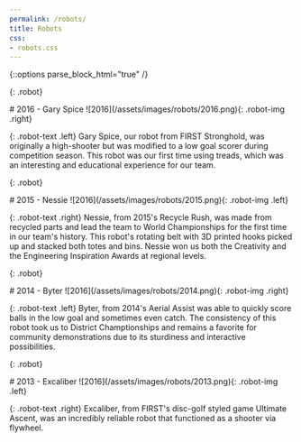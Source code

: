 ```yaml
---
permalink: /robots/
title: Robots
css:
- robots.css
---
```

{::options parse_block_html="true" /}

{: .robot}
<div>
# 2016 - Gary Spice
![2016](/assets/images/robots/2016.png){: .robot-img .right}

{: .robot-text .left}
Gary Spice, our robot from FIRST Stronghold, was originally a high-shooter but
was modified to a low goal scorer during competition season. This robot was our
first time using treads, which was an interesting and educational experience
for our team.
</div>

{: .robot}
<div>
# 2015 - Nessie
![2016](/assets/images/robots/2015.png){: .robot-img .left}

{: .robot-text .right}
Nessie, from 2015's Recycle Rush, was made from recycled parts and lead the
team to World Championships for the first time in our team's history. This
robot's rotating belt with 3D printed hooks picked up and stacked both totes
and bins. Nessie won us both the Creativity and the Engineering Inspiration
Awards at regional levels.
</div>

{: .robot}
<div>
# 2014 - Byter
![2016](/assets/images/robots/2014.png){: .robot-img .right}

{: .robot-text .left}
Byter, from 2014's Aerial Assist was able to quickly score balls in the low
goal and sometimes even catch. The consistency of this robot took us to
District Champtionships and remains a favorite for community demonstrations due
to its sturdiness and interactive possibilities.
</div>

{: .robot}
<div>
# 2013 - Excaliber
![2016](/assets/images/robots/2013.png){: .robot-img .left}

{: .robot-text .right}
Excaliber, from FIRST's disc-golf styled game Ultimate Ascent, was an
incredibly reliable robot that functioned as a shooter via flywheel.
</div>
